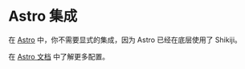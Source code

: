 # Astro 集成

在 [Astro](https://astro.build/) 中，你不需要显式的集成，因为 Astro 已经在底层使用了 Shikiji。

在 [Astro 文档](https://docs.astro.build/zh-cn/guides/markdown-content/#%E8%AF%AD%E6%B3%95%E9%AB%98%E4%BA%AE) 中了解更多配置。
